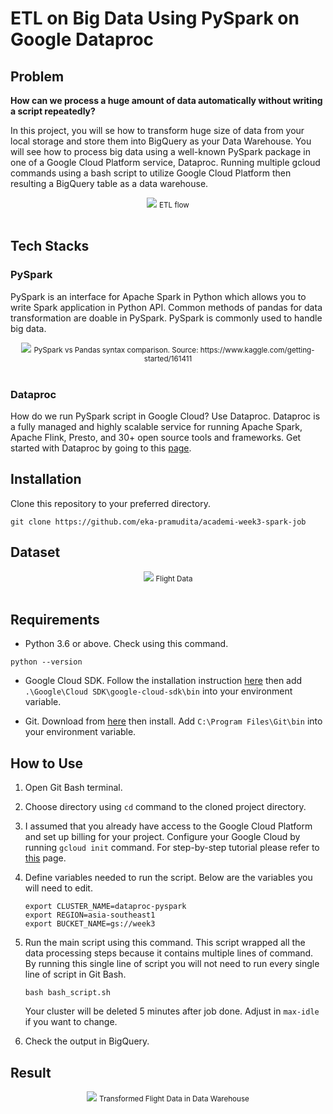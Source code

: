 # ETL on Big Data Using PySpark on Google Dataproc

## Problem
**How can we process a huge amount of data
automatically without writing a script repeatedly?**

In this project, you will se how to transform huge size of data from your local storage and store them into
BigQuery as your Data Warehouse. You will see how to process big data using a well-known PySpark package
in one of a Google Cloud Platform service, Dataproc. Running multiple gcloud commands using a bash
script to utilize Google Cloud Platform then resulting a BigQuery table as a data warehouse.
<div align="center">
<img src="https://drive.google.com/uc?export=view&id=1kJ0R11IlHeqLNiPzwD7bwsVkdMUDmLrB">
<small>ETL flow</small>
</div><br />

## Tech Stacks
### PySpark
PySpark is an interface for Apache Spark in Python which allows you to write 
Spark application in Python API. Common methods of pandas for data transformation are doable
in PySpark. PySpark is commonly used to handle big data.
<div align="center">
<img src="https://www.googleapis.com/download/storage/v1/b/kaggle-user-content/o/inbox%2F2175703%2F06b53d6394cf217240b62d39d3ba6f53%2FPandas%20vs%20Pyspark%201.jpg?generation=1593027654376265&alt=media">
<small>PySpark vs Pandas syntax comparison. Source: https://www.kaggle.com/getting-started/161411</small>
</div><br />

### Dataproc
How do we run PySpark script in Google Cloud? Use Dataproc. Dataproc is a fully managed 
and highly scalable service for running Apache Spark, Apache Flink, Presto, and 30+ open 
source tools and frameworks. Get started with Dataproc by going to this [page](https://cloud.google.com/dataproc).

## Installation
Clone this repository to your preferred directory.
```
git clone https://github.com/eka-pramudita/academi-week3-spark-job
```

## Dataset
<div align="center">
<img src="https://drive.google.com/uc?export=view&id=1ONpDeFjjrwAUQ1b_WRHvrIC3XmI-SBrQ">
<small>Flight Data</small>
</div><br />

## Requirements
- Python 3.6 or above. Check using this command.
```
python --version
```

- Google Cloud SDK. Follow the installation instruction [here](https://cloud.google.com/sdk/docs/install)
then add `.\Google\Cloud SDK\google-cloud-sdk\bin` into your environment variable.
  
- Git. Download from [here](https://git-scm.com/downloads) then install. Add
`C:\Program Files\Git\bin` into your environment variable.
  
## How to Use
1. Open Git Bash terminal.
2. Choose directory using `cd` command to the cloned project directory.
3. I assumed that you already have access to the Google Cloud Platform and set up billing for your project. 
   Configure your Google Cloud by running `gcloud init` command. For step-by-step tutorial please
   refer to [this](https://www.jhanley.com/google-cloud-understanding-gcloud-configurations/#:~:text=A%20gcloud%20configuration%20is%20a,configuration%20named%20default%20is%20created.&text=The%20creation%20of%20a%20configuration%20can%20be%20accomplished%20with%20gcloud%20or%20manually.) page.
   
3. Define variables needed to run the script. Below are the variables you will need to edit.
    ```commandline
    export CLUSTER_NAME=dataproc-pyspark
    export REGION=asia-southeast1
    export BUCKET_NAME=gs://week3
    ```
3. Run the main script using this command. This script wrapped all the data processing steps
   because it contains multiple lines of command. By running this single line of script you
   will not need to run every single line of script in Git Bash.
    ```commandline
    bash bash_script.sh
    ```
   Your cluster will be deleted 5 minutes after job done. Adjust in `max-idle` if you want to change.
6. Check the output in BigQuery.

## Result
<div align="center">
<img src="https://drive.google.com/uc?export=view&id=1uLOZxF3x10F5jSAH9c-CNLNaP07DmTdX">
<small>Transformed Flight Data in Data Warehouse</small>
</div><br />
